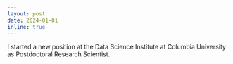 ```yaml
---
layout: post
date: 2024-01-01
inline: true
---
```


I started a new position at the Data Science Institute at Columbia University as Postdoctoral Research Scientist.